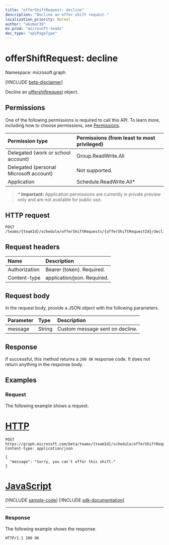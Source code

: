 ```yaml
---
title: "offerShiftRequest: decline"
description: "Decline an offer shift request."
localization_priority: Normal
author: "akumar39"
ms.prod: "microsoft-teams"
doc_type: "apiPageType"
---
```


# offerShiftRequest: decline

Namespace: microsoft.graph

[!INCLUDE [beta-disclaimer](../../includes/beta-disclaimer.md)]

Decline an [offershiftrequest](../resources/offershiftrequest.md) object.

## Permissions

One of the following permissions is required to call this API. To learn more, including how to choose permissions, see [Permissions](/graph/permissions-reference).

| Permission type                        | Permissions (from least to most privileged) |
|:---------------------------------------|:--------------------------------------------|
| Delegated (work or school account)     | Group.ReadWrite.All |
| Delegated (personal Microsoft account) | Not supported. |
| Application                            | Schedule.ReadWrite.All* |

>\* **Important:** Application permissions are currently in private preview only and are not available for public use.

## HTTP request

<!-- { "blockType": "ignored" } -->

```http
POST /teams/{teamId}/schedule/offerShiftRequests/{offerShiftRequestId}/decline
```

## Request headers

| Name          | Description   |
|:--------------|:--------------|
| Authorization | Bearer {token}. Required. |
| Content-type | application/json. Required. |

## Request body

In the request body, provide a JSON object with the following parameters.

| Parameter    | Type        | Description |
|:-------------|:------------|:------------|
|message|String|Custom message sent on decline.|

## Response

If successful, this method returns a `200 OK` response code. It does not return anything in the response body.

## Examples

### Request

The following example shows a request.

# [HTTP](#tab/http)
<!-- {
  "blockType": "request",
  "name": "offershiftrequest_decline"
}-->

```http
POST https://graph.microsoft.com/beta/teams/{teamId}/schedule/offerShiftRequests/{offerShiftRequestId}/decline
Content-type: application/json

{
  "message": "Sorry, you can't offer this shift."
}
```
# [JavaScript](#tab/javascript)
[!INCLUDE [sample-code](../includes/snippets/javascript/offershiftrequest-decline-javascript-snippets.md)]
[!INCLUDE [sdk-documentation](../includes/snippets/snippets-sdk-documentation-link.md)]

---


### Response

The following example shows the response.
<!-- {
  "blockType": "response",
  "truncated": true,
  "@odata.type": "microsoft.graph.None"
} -->

```http
HTTP/1.1 200 OK
```

<!-- uuid: 16cd6b66-4b1a-43a1-adaf-3a886856ed98
2019-02-04 14:57:30 UTC -->
<!-- {
  "type": "#page.annotation",
  "description": "offerShiftRequest: decline",
  "keywords": "",
  "section": "documentation",
  "tocPath": ""
}-->
